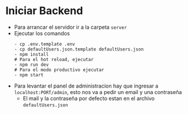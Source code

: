 # Iniciar Backend

- Para arrancar el servidor ir a la carpeta `server`
- Ejecutar los comandos
  ```
  - cp .env.template .env
  - cp defaultUsers.json.template defaultUsers.json
  - npm install
  # Para el hot reload, ejecutar
  - npm run dev
  # Para el modo productivo ejecutar
  - npm start
  ```
- Para levantar el panel de administracion hay que ingresar a `localhost:PORT/admin`, esto nos va a pedir un email y una contraseña
  - El mail y la contraseña por defecto estan en el archivo `defaultUsers.json`
